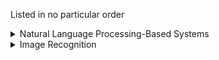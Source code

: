 Listed in no particular order

<details> <summary>Natural Language Processing-Based Systems</summary>

<details> <summary>Speech Recognition</summary>

# Speech Recognition 
So many uses...

### Usable by any business:
- Transcriptions in real time
   - press conferences, technical conferences, speeches, meetings
   - Assist travelers 
   - Healthcare: dictation by physician 
   - Court system: dictation of proceedings 
   - Air traffic control to record history 
   - Television and media: automate closed-captioning system
- Monitor call center interactions between customer service and customers - provide QAQC automatically, sentiment analysis 
- Hands drew commands for home and business automation systems 
   - Typical Siri-type of automation systems
   - Custom systems for controlling garage doors, heating and air conditioning systems, pool lighting, stereo, etc
- In-vehicle command systems
- Security system automation 

</details>

<details> <summary>Natural Language Generation</summary>
Generating natural sounding words and phrases
- Generate custom product descriptions based on previous interactions with a customers 
- Generate recurring content such as timed quarterly reports
- Predictive text prompts that try to “finish your sentence” (in an email, in a Word doc, etc)
- Generate explanations of mathematical formulas and expressions on algorithms found in image or text analysis

</details>

<details> <summary>Sentiment Analysis</summary>
### All businesses:
- External:
   - Customer Service: Analyze invoking emails, tweets, transcriptions of calls to see how a change has been perceived by customers
   - Identify trends by monitoring the same
   - Identify specific reasons for brand decline by analyzing same (“Long wait times” are mentioned in 84% of negative interactions”)
   - Identify “brand influencers” and “detractors”
- Internal:
   - Gauge employee morale by analyzing internal bulletin board/chat system

</details>

<details> <summary>Chatbots and ChatOps</summary> 

# Chatbots and ChatOps
Early implementations were rule-based or expert systems. Newer systems use machine learning and natural language processing (NLP)
- External: 
   - Automate common customer interactions 
   - Represents the company on social media
- Internal:
   - Answer common IT help desk issues
   - Automate common HR questions
- Analyze:
   - Track key KPIs 
   - Identify trends

</details> 

<details> <summary>Decision Support Systems</summary> 

</details>

# Decision Support Systems
These don’t replace human decision making but rather act as helpers to confirm or guide decisions 
- Healthcare
   — clinical decision support tools that incorporate machine learning guide clinicians on diagnoses and treatment options, improving caregiver efficiency and patient outcomes
   - Insurance
      - Compare human estimate of damage to image recognition based recommendation
- Agriculture and farming
   - incorporate data on climate, energy, water, resources and other factors to help farmers make decisions on crop management
- All businesses
   - dashboards and charting of trends identify problems and speed up decisions

</details>
 
<details> <summary>Image Recognition </summary>  

# Image Recognition 
So many uses...

### Classification 
- Identify defects in an assembly line
- Identify  objects for autonomous vehicles / self driving cars, boats, planes
- Satellite imagery analysis 
   - Climate and Biology 
      - Detect Migration patterns
      - Detect anomalous temperature, wind, rains, storm patterns
      - Detect climate change events
      - Detect changes in gas or pollution emissions
   - Military
      - Detect troop movements
      - Detect warhead locations, movement

### Identification 
- Identify products on shelves - stocking systems, inventory systems
- Insurance: generate damage estimates

## Facial Recognition 
- All businesses 
   - Security access control systems
- Military
   - Identify key target movements (people or groups) using facial recognition 

### Surveillance-based
- Detect customers entering a store or location
- Detect unwanted entry
- Count crowds at large events
- Monitor for social distancing 

</details>



